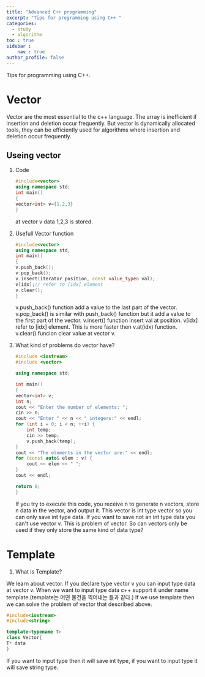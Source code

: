 ```yaml
---
title: "Advanced C++ programming"
excerpt: "Tips for programming using C++ "
categories: 
  - study
  - algorithm
toc : true
sidebar :
    nav : true
author_profile: false
---
```

Tips for programming using C++. 

# Vector

Vector are the most essential to the c++ language. The array is inefficient if insertion and deletion occur frequently. But vector is dynamically allocated tools, they can be efficiently used for algorithms where insertion and deletion occur frequently.

## Useing vector

1. Code

    ```c++
   #include<vector>
    using namespace std;
    int main()
    {
    vector<int> v={1,2,3}
    }
    ```
    at vector v data 1,2,3 is stored. 

2. Usefull Vector function

    ```c++
    #include<vector>
    using namespace std;
    int main()
    {
    v.push_back();
    v.pop_back();
    v.insert(iterator position, const value_type& val);
    v[idx];// refer to [idx] element
    v.clear();
    }
    ```
    v.push_back() function add a value to the last part of the vector. v.pop_back() is similar with push_back() function but it add a value to the first part of the vector. v.insert() function insert val at position. v[idx] refer to [idx] element. This is more faster then v.at(idx) function. v.clear() funcion clear value at vector v. 

    
3. What kind of problems do vector have?

    ```c++
    #include <iostream>
    #include <vector>

    using namespace std;

    int main()
    {
    vector<int> v;
    int n;
    cout << "Enter the number of elements: ";
    cin >> n;
    cout << "Enter " << n << " integers:" << endl;
    for (int i = 0; i < n; ++i) {
        int temp;
        cin >> temp;
        v.push_back(temp);
    }
    cout << "The elements in the vector are:" << endl;
    for (const auto& elem : v) {
        cout << elem << " ";
    }
    cout << endl;

    return 0;
    }
    ```
    
	If you try to execute this code, you receive n to generate n vectors, store n data in the vector, and output it. This vector is int type vector so you can only save int type data. If you want to save not an int type data you can't use vector v. This is problem of vector. So can vectors only be used if they only store the same kind of data type?
	
# Template

1. What is Template?

We learn about vector. If you declare <int> type vector v you can input <int> type data at vector v. When we want to input <string> type data c++ support it under name template.(template는 어떤 물건을 찍어내는 틀과 같다.) If we use template then we can solve the problem of vector that described above.

  ```c++
  #include<iostream>
  #include<string>

  template<typename T>
  class Vector{
  T* data
  }
  ```

If you want to input <int> type then it will save int type, if you want to input <string> type it will save string type.
